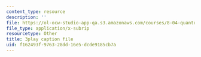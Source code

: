 ```yaml
---
content_type: resource
description: ''
file: https://ol-ocw-studio-app-qa.s3.amazonaws.com/courses/8-04-quantum-physics-i-spring-2016/f162493f976328dd16e5dcde9185cb7a_AnzhigYawy8.srt
file_type: application/x-subrip
resourcetype: Other
title: 3play caption file
uid: f162493f-9763-28dd-16e5-dcde9185cb7a
---
```

